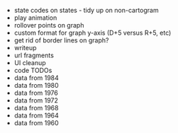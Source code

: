 - state codes on states - tidy up on non-cartogram
- play animation
- rollover points on graph
- custom format for graph y-axis (D+5 versus R+5, etc)
- get rid of border lines on graph?
- writeup
- url fragments
- UI cleanup
- code TODOs
- data from 1984
- data from 1980
- data from 1976
- data from 1972
- data from 1968
- data from 1964
- data from 1960
